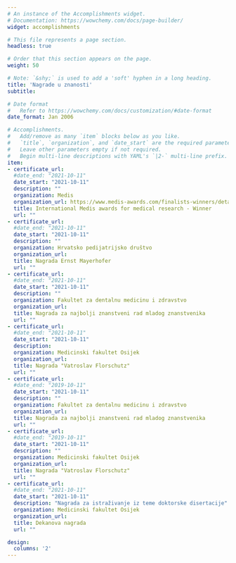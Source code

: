 ```yaml
---
# An instance of the Accomplishments widget.
# Documentation: https://wowchemy.com/docs/page-builder/
widget: accomplishments

# This file represents a page section.
headless: true

# Order that this section appears on the page.
weight: 50

# Note: `&shy;` is used to add a 'soft' hyphen in a long heading.
title: 'Nagrade u znanosti'
subtitle:

# Date format
#   Refer to https://wowchemy.com/docs/customization/#date-format
date_format: Jan 2006

# Accomplishments.
#   Add/remove as many `item` blocks below as you like.
#   `title`, `organization`, and `date_start` are the required parameters.
#   Leave other parameters empty if not required.
#   Begin multi-line descriptions with YAML's `|2-` multi-line prefix.
item:
- certificate_url: 
  #date_end: "2021-10-11"
  date_start: "2021-10-11" 
  description: ""
  organization: Medis
  organization_url: https://www.medis-awards.com/finalists-winners/detail/finalist/matej-sapina/
  title: International Medis awards for medical research - Winner
  url: ""
- certificate_url: 
  #date_end: "2021-10-11"
  date_start: "2021-10-11" 
  description: ""
  organization: Hrvatsko pedijatrijsko društvo
  organization_url: 
  title: Nagrada Ernst Mayerhofer
  url: ""
- certificate_url: 
  #date_end: "2021-10-11"
  date_start: "2021-10-11" 
  description: ""
  organization: Fakultet za dentalnu medicinu i zdravstvo
  organization_url: 
  title: Nagrada za najbolji znanstveni rad mladog znanstvenika
  url: ""
- certificate_url: 
  #date_end: "2021-10-11"
  date_start: "2021-10-11" 
  description: 
  organization: Medicinski fakultet Osijek
  organization_url: 
  title: Nagrada "Vatroslav Florschutz"
  url: ""
- certificate_url: 
  #date_end: "2019-10-11"
  date_start: "2021-10-11" 
  description: ""
  organization: Fakultet za dentalnu medicinu i zdravstvo
  organization_url: 
  title: Nagrada za najbolji znanstveni rad mladog znanstvenika
  url: ""
- certificate_url: 
  #date_end: "2019-10-11"
  date_start: "2021-10-11" 
  description: ""
  organization: Medicinski fakultet Osijek
  organization_url: 
  title: Nagrada "Vatroslav Florschutz"
  url: ""
- certificate_url: 
  #date_end: "2021-10-11"
  date_start: "2021-10-11" 
  description: "Nagrada za istraživanje iz teme doktorske disertacije"
  organization: Medicinski fakultet Osijek
  organization_url: 
  title: Dekanova nagrada
  url: ""

design:
  columns: '2' 
---
```

